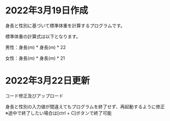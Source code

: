 # 2022年3月19日作成
身長と性別に基づいて標準体重を計算するプログラムです。

標準体重の計算式は以下となります。

男性：身長(m) * 身長(m) * 22

女性：身長(m) * 身長(m) * 21

# 2022年3月22日更新
コード修正及びアップロード

身長と性別の入力値が間違えてもプログラムを終了せず、再起動するように修正
※途中で終了したい場合は[ctrl + C]ボタンで終了可能
